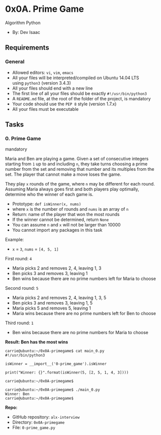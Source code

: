 0x0A. Prime Game
================

Algorithm                                       Python

-   By: Dev Isaac

Requirements
------------

### General

-   Allowed editors: `vi`, `vim`, `emacs`
-   All your files will be interpreted/compiled on Ubuntu 14.04 LTS using `python3` (version 3.4.3)
-   All your files should end with a new line
-   The first line of all your files should be exactly `#!/usr/bin/python3`
-   A `README.md` file, at the root of the folder of the project, is mandatory
-   Your code should use the `PEP 8` style (version 1.7.x)
-   All your files must be executable

Tasks
-----

### 0\. Prime Game

mandatory

Maria and Ben are playing a game. Given a set of consecutive integers starting from `1` up to and including `n`, they take turns choosing a prime number from the set and removing that number and its multiples from the set. The player that cannot make a move loses the game.

They play `x` rounds of the game, where `n` may be different for each round. Assuming Maria always goes first and both players play optimally, determine who the winner of each game is.

-   Prototype: `def isWinner(x, nums)`
-   where `x` is the number of rounds and `nums` is an array of `n`
-   Return: name of the player that won the most rounds
-   If the winner cannot be determined, return `None`
-   You can assume `n` and `x` will not be larger than 10000
-   You cannot import any packages in this task

Example:

-   `x` = `3`, `nums` = `[4, 5, 1]`

First round: `4`

-   Maria picks 2 and removes 2, 4, leaving 1, 3
-   Ben picks 3 and removes 3, leaving 1
-   Ben wins because there are no prime numbers left for Maria to choose

Second round: `5`

-   Maria picks 2 and removes 2, 4, leaving 1, 3, 5
-   Ben picks 3 and removes 3, leaving 1, 5
-   Maria picks 5 and removes 5, leaving 1
-   Maria wins because there are no prime numbers left for Ben to choose

Third round: `1`

-   Ben wins because there are no prime numbers for Maria to choose

**Result: Ben has the most wins**

```
carrie@ubuntu:~/0x0A-primegame$ cat main_0.py
#!/usr/bin/python3

isWinner = __import__('0-prime_game').isWinner

print("Winner: {}".format(isWinner(5, [2, 5, 1, 4, 3])))

carrie@ubuntu:~/0x0A-primegame$

```

```
carrie@ubuntu:~/0x0A-primegame$ ./main_0.py
Winner: Ben
carrie@ubuntu:~/0x0A-primegame$

```

**Repo:**

-   GitHub repository: `alx-interview`
-   Directory: `0x0A-primegame`
-   File: `0-prime_game.py`